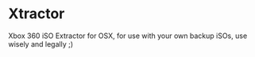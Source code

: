 # Xtractor
Xbox 360 iSO Extractor for OSX, for use with your own backup iSOs, use wisely and legally ;)
